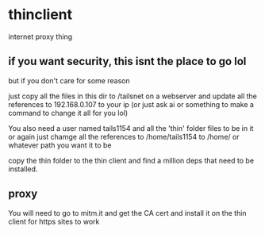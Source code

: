 # thinclient

internet proxy thing



## if you want security, this isnt the place to go lol

but if you don't care for some reason

just copy all the files in this dir to /tailsnet on a webserver and update all the references to 192.168.0.107 to your ip (or just ask ai or something to make a command to change it all for you lol)



You also need a user named tails1154 and all the 'thin' folder files to be in it or again just chamge all the references to /home/tails1154 to /home/<yourusername> or whatever path you want it to be


copy the thin folder to the thin client and find a million deps that need to be installed.



## proxy

You will need to go to mitm.it and get the CA cert and install it on the thin client for https sites to work
